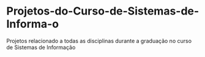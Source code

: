 # Projetos-do-Curso-de-Sistemas-de-Informa-o
Projetos relacionado a todas as disciplinas durante a graduação no curso de Sistemas de Informação
